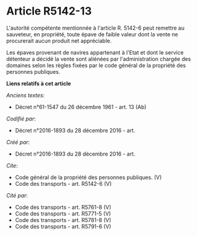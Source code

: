 # Article R5142-13

L'autorité compétente mentionnée à l'article R. 5142-6 peut remettre au sauveteur, en propriété, toute épave de faible valeur
dont la vente ne procurerait aucun produit net appréciable. 

Les épaves provenant de navires appartenant à l'Etat et dont le service détenteur a décidé la vente sont aliénées par
l'administration chargée des domaines selon les règles fixées par le code général de la propriété des personnes publiques.

**Liens relatifs à cet article**

_Anciens textes_:

  - Décret n°61-1547 du 26 décembre 1961 - art. 13 (Ab)

_Codifié par_:

  - Décret n°2016-1893 du 28 décembre 2016 - art.

_Créé par_:

  - Décret n°2016-1893 du 28 décembre 2016 - art.

_Cite_:

  - Code général de la propriété des personnes publiques. (V)
  - Code des transports - art. R5142-6 (V)

_Cité par_:

  - Code des transports - art. R5761-8 (V)
  - Code des transports - art. R5771-5 (V)
  - Code des transports - art. R5781-8 (V)
  - Code des transports - art. R5791-6 (V)
